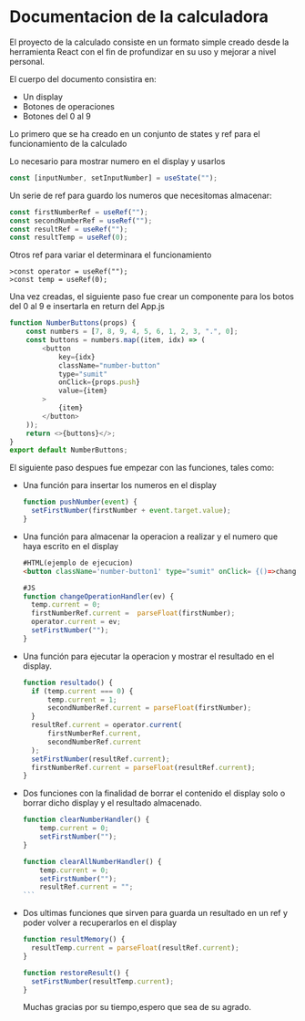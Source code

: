 # Documentacion de la calculadora

El proyecto de la calculado consiste en un formato simple creado desde la herramienta React con el fin de profundizar en su uso y mejorar a nivel personal.

El cuerpo del documento consistira en:

- Un display
- Botones de operaciones
- Botones del 0 al 9

Lo primero que se ha creado en un conjunto de states y ref para el funcionamiento de la calculado

Lo necesario para mostrar numero en el display y usarlos

```js
const [inputNumber, setInputNumber] = useState("");
```

Un serie de ref para guardo los numeros que necesitomas almacenar:

```js
const firstNumberRef = useRef("");
const secondNumberRef = useRef("");
const resultRef = useRef("");
const resultTemp = useRef(0);
```

Otros ref para variar el determinara el funcionamiento

```
>const operator = useRef("");
>const temp = useRef(0);
```

Una vez creadas, el siguiente paso fue crear un componente para los botos del 0 al 9 e insertarla en return del App.js

```js
function NumberButtons(props) {
	const numbers = [7, 8, 9, 4, 5, 6, 1, 2, 3, ".", 0];
	const buttons = numbers.map((item, idx) => (
		<button
			key={idx}
			className="number-button"
			type="sumit"
			onClick={props.push}
			value={item}
		>
			{item}
		</button>
	));
	return <>{buttons}</>;
}
export default NumberButtons;
```

El siguiente paso despues fue empezar con las funciones, tales como:

- Una función para insertar los numeros en el display
  ```js
  function pushNumber(event) {
  	setFirstNumber(firstNumber + event.target.value);
  }
  ```
- Una función para almacenar la operacion a realizar y el numero que haya escrito en el display

  ```html
  #HTML(ejemplo de ejecucion)
  <button className='number-button1' type="sumit" onClick= {()=>changeOperationHandler((a,b)=>a+b)}>+</button>
  ```

  ```js
  #JS
  function changeOperationHandler(ev) {
    temp.current = 0;
    firstNumberRef.current =  parseFloat(firstNumber);
    operator.current = ev;
    setFirstNumber("");
  }
  ```

- Una función para ejecutar la operacion y mostrar el resultado en el display.

  ```js
  function resultado() {
  	if (temp.current === 0) {
  		temp.current = 1;
  		secondNumberRef.current = parseFloat(firstNumber);
  	}
  	resultRef.current = operator.current(
  		firstNumberRef.current,
  		secondNumberRef.current
  	);
  	setFirstNumber(resultRef.current);
  	firstNumberRef.current = parseFloat(resultRef.current);
  }
  ```

- Dos funciones con la finalidad de borrar el contenido el display solo o borrar dicho display y el resultado almacenado.

  ````js
  function clearNumberHandler() {
      temp.current = 0;
      setFirstNumber("");
  }

  function clearAllNumberHandler() {
      temp.current = 0;
      setFirstNumber("");
      resultRef.current = "";
  ```
  ````

- Dos ultimas funciones que sirven para guarda un resultado en un ref y poder volver a recuperarlos en el display

  ```js
  function resultMemory() {
  	resultTemp.current = parseFloat(resultRef.current);
  }

  function restoreResult() {
  	setFirstNumber(resultTemp.current);
  }
  ```

  Muchas gracias por su tiempo,espero que sea de su agrado.
